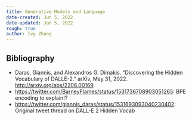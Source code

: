 ```yaml
---
title: Generative Models and Language
date-created: Jun 5, 2022
date-updated: Jun 5, 2022
rough: true 
author: Ivy Zhang
---
```


## Bibliography

- Daras, Giannis, and Alexandros G. Dimakis. “Discovering the Hidden Vocabulary of DALLE-2.” arXiv, May 31, 2022. <http://arxiv.org/abs/2206.00169>.
- <https://twitter.com/BarneyFlames/status/1531736708903051265>: BPE encoding to explain!?
- <https://twitter.com/giannis_daras/status/1531693093040230402>: Original tweet thread on DALL-E 2 Hidden Vocab
